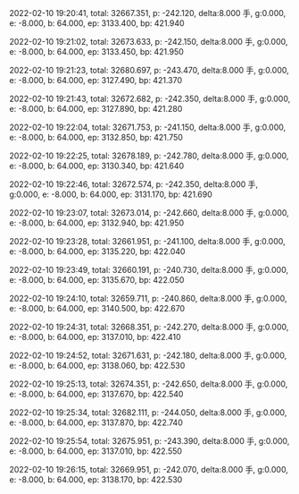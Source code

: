 2022-02-10 19:20:41, total: 32667.351, p: -242.120, delta:8.000 手, g:0.000, e: -8.000, b: 64.000, ep: 3133.400, bp: 421.940

2022-02-10 19:21:02, total: 32673.633, p: -242.150, delta:8.000 手, g:0.000, e: -8.000, b: 64.000, ep: 3133.450, bp: 421.950

2022-02-10 19:21:23, total: 32680.697, p: -243.470, delta:8.000 手, g:0.000, e: -8.000, b: 64.000, ep: 3127.490, bp: 421.370

2022-02-10 19:21:43, total: 32672.682, p: -242.350, delta:8.000 手, g:0.000, e: -8.000, b: 64.000, ep: 3127.890, bp: 421.280

2022-02-10 19:22:04, total: 32671.753, p: -241.150, delta:8.000 手, g:0.000, e: -8.000, b: 64.000, ep: 3132.850, bp: 421.750

2022-02-10 19:22:25, total: 32678.189, p: -242.780, delta:8.000 手, g:0.000, e: -8.000, b: 64.000, ep: 3130.340, bp: 421.640

2022-02-10 19:22:46, total: 32672.574, p: -242.350, delta:8.000 手, g:0.000, e: -8.000, b: 64.000, ep: 3131.170, bp: 421.690

2022-02-10 19:23:07, total: 32673.014, p: -242.660, delta:8.000 手, g:0.000, e: -8.000, b: 64.000, ep: 3132.940, bp: 421.950

2022-02-10 19:23:28, total: 32661.951, p: -241.100, delta:8.000 手, g:0.000, e: -8.000, b: 64.000, ep: 3135.220, bp: 422.040

2022-02-10 19:23:49, total: 32660.191, p: -240.730, delta:8.000 手, g:0.000, e: -8.000, b: 64.000, ep: 3135.670, bp: 422.050

2022-02-10 19:24:10, total: 32659.711, p: -240.860, delta:8.000 手, g:0.000, e: -8.000, b: 64.000, ep: 3140.500, bp: 422.670

2022-02-10 19:24:31, total: 32668.351, p: -242.270, delta:8.000 手, g:0.000, e: -8.000, b: 64.000, ep: 3137.010, bp: 422.410

2022-02-10 19:24:52, total: 32671.631, p: -242.180, delta:8.000 手, g:0.000, e: -8.000, b: 64.000, ep: 3138.060, bp: 422.530

2022-02-10 19:25:13, total: 32674.351, p: -242.650, delta:8.000 手, g:0.000, e: -8.000, b: 64.000, ep: 3137.670, bp: 422.540

2022-02-10 19:25:34, total: 32682.111, p: -244.050, delta:8.000 手, g:0.000, e: -8.000, b: 64.000, ep: 3137.870, bp: 422.740

2022-02-10 19:25:54, total: 32675.951, p: -243.390, delta:8.000 手, g:0.000, e: -8.000, b: 64.000, ep: 3137.010, bp: 422.550

2022-02-10 19:26:15, total: 32669.951, p: -242.070, delta:8.000 手, g:0.000, e: -8.000, b: 64.000, ep: 3138.170, bp: 422.530